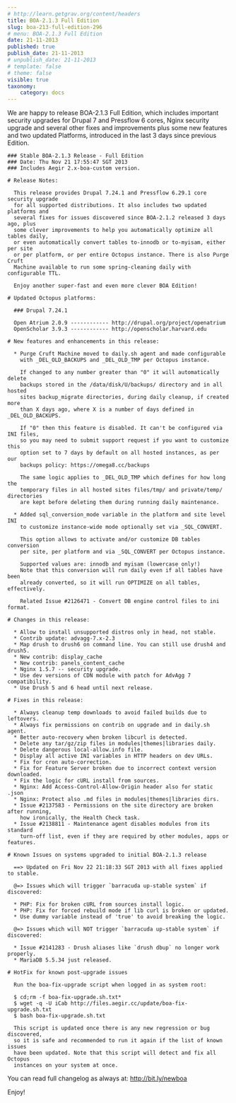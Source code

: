 ```yaml
---
# http://learn.getgrav.org/content/headers
title: BOA-2.1.3 Full Edition
slug: boa-213-full-edition-296
# menu: BOA-2.1.3 Full Edition
date: 21-11-2013
published: true
publish_date: 21-11-2013
# unpublish_date: 21-11-2013
# template: false
# theme: false
visible: true
taxonomy:
    category: docs
---
```


 We are happy to release BOA-2.1.3 Full Edition, which includes important security upgrades for Drupal 7 and Pressflow 6 cores, Nginx security upgrade and several other fixes and improvements plus some new features and two updated Platforms, introduced in the last 3 days since previous Edition.

 
    ### Stable BOA-2.1.3 Release - Full Edition
    ### Date: Thu Nov 21 17:55:47 SGT 2013
    ### Includes Aegir 2.x-boa-custom version.
    
    # Release Notes:
    
      This release provides Drupal 7.24.1 and Pressflow 6.29.1 core security upgrade
      for all supported distributions. It also includes two updated platforms and
      several fixes for issues discovered since BOA-2.1.2 released 3 days ago, plus
      some clever improvements to help you automatically optimize all tables daily,
      or even automatically convert tables to-innodb or to-myisam, either per site
      or per platform, or per entire Octopus instance. There is also Purge Cruft
      Machine available to run some spring-cleaning daily with configurable TTL.
    
      Enjoy another super-fast and even more clever BOA Edition!
    
    # Updated Octopus platforms:
    
      ### Drupal 7.24.1
    
      Open Atrium 2.0.9 ------------ http://drupal.org/project/openatrium
      OpenScholar 3.9.3 ------------ http://openscholar.harvard.edu
    
    # New features and enhancements in this release:
    
      * Purge Cruft Machine moved to daily.sh agent and made configurable
        with _DEL_OLD_BACKUPS and _DEL_OLD_TMP per Octopus instance.
    
        If changed to any number greater than "0" it will automatically delete
        backups stored in the /data/disk/U/backups/ directory and in all hosted
        sites backup_migrate directories, during daily cleanup, if created more
        than X days ago, where X is a number of days defined in _DEL_OLD_BACKUPS.
    
        If "0" then this feature is disabled. It can't be configured via INI files,
        so you may need to submit support request if you want to customize this
        option set to 7 days by default on all hosted instances, as per our
        backups policy: https://omega8.cc/backups
    
        The same logic applies to _DEL_OLD_TMP which defines for how long the
        temporary files in all hosted sites files/tmp/ and private/temp/ directories
        are kept before deleting them during running daily maintenance.
    
      * Added sql_conversion_mode variable in the platform and site level INI
        to customize instance-wide mode optionally set via _SQL_CONVERT.
    
        This option allows to activate and/or customize DB tables conversion
        per site, per platform and via _SQL_CONVERT per Octopus instance.
    
        Supported values are: innodb and myisam (lowercase only!)
        Note that this conversion will run daily even if all tables have been
        already converted, so it will run OPTIMIZE on all tables, effectively.
    
        Related Issue #2126471 - Convert DB engine control files to ini format.
    
    # Changes in this release:
    
      * Allow to install unsupported distros only in head, not stable.
      * Contrib update: advagg-7.x-2.3
      * Map drush to drush6 on command line. You can still use drush4 and drush5.
      * New contrib: display_cache
      * New contrib: panels_content_cache
      * Nginx 1.5.7 -- security upgrade.
      * Use dev versions of CDN module with patch for AdvAgg 7 compatibility.
      * Use Drush 5 and 6 head until next release.
    
    # Fixes in this release:
    
      * Always cleanup temp downloads to avoid failed builds due to leftovers.
      * Always fix permissions on contrib on upgrade and in daily.sh agent.
      * Better auto-recovery when broken libcurl is detected.
      * Delete any tar/gz/zip files in modules|themes|libraries daily.
      * Delete dangerous local-allow.info file.
      * Display all active INI variables in HTTP headers on dev URLs.
      * Fix for cron auto-correction.
      * Fix for Feature Server broken due to incorrect context version downloaded.
      * Fix the logic for cURL install from sources.
      * Nginx: Add Access-Control-Allow-Origin header also for static .json
      * Nginx: Protect also .md files in modules|themes|libraries dirs.
      * Issue #2137583 - Permissions on the site directory are broken after running,
        how ironically, the Health Check task.
      * Issue #2138811 - Maintenance agent disables modules from its standard
        turn-off list, even if they are required by other modules, apps or features.
    
    # Known Issues on systems upgraded to initial BOA-2.1.3 release
    
      ==> Updated on Fri Nov 22 21:18:33 SGT 2013 with all fixes applied to stable.
    
      @=> Issues which will trigger `barracuda up-stable system` if discovered:
    
      * PHP: Fix for broken cURL from sources install logic.
      * PHP: Fix for forced rebuild mode if lib curl is broken or updated.
      * Use dummy variable instead of 'true' to avoid breaking the logic.
    
      @=> Issues which will NOT trigger `barracuda up-stable system` if discovered:
    
      * Issue #2141283 - Drush aliases like `drush dbup` no longer work properly.
      * MariaDB 5.5.34 just released.
    
    # HotFix for known post-upgrade issues
    
      Run the boa-fix-upgrade script when logged in as system root:
    
      $ cd;rm -f boa-fix-upgrade.sh.txt*
      $ wget -q -U iCab http://files.aegir.cc/update/boa-fix-upgrade.sh.txt
      $ bash boa-fix-upgrade.sh.txt
    
      This script is updated once there is any new regression or bug discovered,
      so it is safe and recommended to run it again if the list of known issues
      have been updated. Note that this script will detect and fix all Octopus
      instances on your system at once.
    


 You can read full changelog as always at: http://bit.ly/newboa

Enjoy!